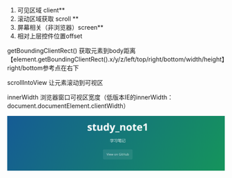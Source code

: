 1. 可见区域 client**
2. 滚动区域获取 scroll **
3. 屏幕相关（非浏览器）screen**
4. 相对上层控件位置offset

getBoundingClientRect() 获取元素到body距离【element.getBoundingClientRect().x/y/z/left/top/right/bottom/width/height】right/bottom参考点在右下

scrollIntoView  让元素滚动到可视区

innerWidth 浏览器窗口可视区宽度（低版本IE的innerWidth：document.documentElement.clientWidth）

![1](./static\1.jpg)